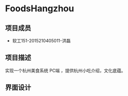 FoodsHangzhou
=====
项目成员
-----
* 软工151-2015210405011-洪磊 <br>

项目描述
-----
实现一个杭州美食系统 PC端 ，提供杭州小吃介绍，文化底蕴。<br>

界面设计
-----
